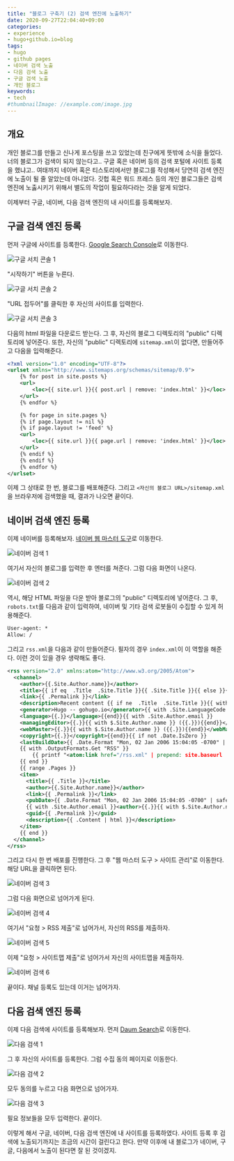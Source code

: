 ```yaml
---
title: "블로그 구축기 (2) 검색 엔진에 노출하기"
date: 2020-09-27T22:04:40+09:00
categories:
- experience
- hugo+github.io=blog
tags:
- hugo
- github pages
- 네이버 검색 노출
- 다음 검색 노출
- 구글 검색 노출
- 개인 블로그
keywords:
- tech
#thumbnailImage: //example.com/image.jpg
---
```


<!--more-->

## 개요 

개인 블로그를 만들고 신나게 포스팅을 쓰고 있었는데 친구에게 뜻밖에 소식을 들었다. 너의 블로그가 검색이 되지 않는다고.. 구글 혹은 네이버 등의 검색 포털에 사이트 등록을 했냐고.. 여태까지 네이버 혹은 티스토리에서만 블로그를 작성해서 당연히 검색 엔진에 노출이 될 줄 알았는데 아니었다. 깃헙 혹은 워드 프레스 등의 개인 블로그들은 검색 엔진에 노춣시키기 위해서 별도의 작업이 필요하다라는 것을 알게 되었다.

이제부터 구글, 네이버, 다음 검색 엔진의 내 사이트를 등록해보자.


## 구글 검색 엔진 등록

먼저 구글에 사이트를 등록한다. [Google Search Console](https://search.google.com/search-console/about?hl=ko)로 이동한다.

![구글 서치 콘솔 1](/images/experience/blog/02-register-blog-to-search-engine/01.png)

"시작하기" 버튼을 누른다.

![구글 서치 콘솔 2](/images/experience/blog/02-register-blog-to-search-engine/02.png)

"URL 접두어"를 클릭한 후 자신의 사이트를 입력한다.

![구글 서치 콘솔 3](/images/experience/blog/02-register-blog-to-search-engine/03.png)

다음의 html 파일을 다운로드 받는다. 그 후, 자신의 블로그 디렉토리의 "public" 디렉토리에 넣어준다. 또한, 자신의 "public" 디렉토리에 `sitemap.xml`이 없다면, 만들어주고 다음을 입력해준다.

```xml
<?xml version="1.0" encoding="UTF-8"?>
<urlset xmlns="http://www.sitemaps.org/schemas/sitemap/0.9">
    {% for post in site.posts %}
    <url>
        <loc>{{ site.url }}{{ post.url | remove: 'index.html' }}</loc>
    </url>
    {% endfor %}

    {% for page in site.pages %}
    {% if page.layout != nil %}
    {% if page.layout != 'feed' %}
    <url>
        <loc>{{ site.url }}{{ page.url | remove: 'index.html' }}</loc>
    </url>
    {% endif %}
    {% endif %}
    {% endfor %}
</urlset>  
```

이제 그 상태로 한 번, 블로그를 배포해준다. 그리고 `<자신의 블로그 URL>/sitemap.xml`을 브라우저에 검색했을 때, 결과가 나오면 끝이다.


## 네이버 검색 엔진 등록

이제 네이버를 등록해보자. [네이버 웹 마스터 도구](https://searchadvisor.naver.com/console/board)로 이동한다. 

![네이버 검색 1](/images/experience/blog/02-register-blog-to-search-engine/04.png)

여기서 자신의 블로그를 입력한 후 엔터를 쳐준다. 그럼 다음 화면이 나온다.

![네이버 검색 2](/images/experience/blog/02-register-blog-to-search-engine/05.png)

역시, 해당 HTML 파일을 다운 받아 블로그의 "public" 디렉토리에 넣어준다. 그 후, `robots.txt`를 다음과 같이 입력하여, 네이버 및 기타 검색 로봇들이 수집할 수 있게 허용해준다.

```txt
User-agent: *
Allow: /
```

그리고 `rss.xml`을 다음과 같이 만들어준다. 필자의 경우 `index.xml`이 이 역할을 해준다. 이런 것이 있을 경우 생략해도 좋다.

```xml
<rss version="2.0" xmlns:atom="http://www.w3.org/2005/Atom">
  <channel>
    <author>{{.Site.Author.name}}</author>
    <title>{{ if eq  .Title  .Site.Title }}{{ .Site.Title }}{{ else }}{{ with .Title }}{{.}} on {{ end }}{{ .Site.Title }}{{ end }}</title>
    <link>{{ .Permalink }}</link>
    <description>Recent content {{ if ne  .Title  .Site.Title }}{{ with .Title }}in {{.}} {{ end }}{{ end }}on {{ .Site.Title }}</description>
    <generator>Hugo -- gohugo.io</generator>{{ with .Site.LanguageCode }}
    <language>{{.}}</language>{{end}}{{ with .Site.Author.email }}
    <managingEditor>{{.}}{{ with $.Site.Author.name }} ({{.}}){{end}}</managingEditor>{{end}}{{ with .Site.Author.email }}
    <webMaster>{{.}}{{ with $.Site.Author.name }} ({{.}}){{end}}</webMaster>{{end}}{{ with .Site.Copyright }}
    <copyright>{{.}}</copyright>{{end}}{{ if not .Date.IsZero }}
    <lastBuildDate>{{ .Date.Format "Mon, 02 Jan 2006 15:04:05 -0700" | safeHTML }}</lastBuildDate>{{ end }}
    {{ with .OutputFormats.Get "RSS" }}
        {{ printf "<atom:link href="/rss.xml" | prepend: site.baseurl | prepend: site.url }}" rel="self" type="application/rss+xml"/>" .Permalink .MediaType | safeHTML }}
    {{ end }}
    {{ range .Pages }}
    <item>
      <title>{{ .Title }}</title>
      <author>{{.Site.Author.name}}</author>
      <link>{{ .Permalink }}</link>
      <pubDate>{{ .Date.Format "Mon, 02 Jan 2006 15:04:05 -0700" | safeHTML }}</pubDate>
      {{ with .Site.Author.email }}<author>{{.}}{{ with $.Site.Author.name }} ({{.}}){{end}}</author>{{end}}
      <guid>{{ .Permalink }}</guid>
      <description>{{ .Content | html }}</description>
    </item>
    {{ end }}
  </channel>
</rss>
```

그리고 다시 한 번 배포를 진행한다. 그 후 "웹 마스터 도구 > 사이트 관리"로 이동한다. 해당 URL을 클릭하면 된다.

![네이버 검색 3](/images/experience/blog/02-register-blog-to-search-engine/06.png)

그럼 다음 화면으로 넘어가게 된다.

![네이버 검색 4](/images/experience/blog/02-register-blog-to-search-engine/07.png)

여기서 "요청 > RSS 제출"로 넘어가서, 자신의 RSS를 제출하자.

![네이버 검색 5](/images/experience/blog/02-register-blog-to-search-engine/08.png)

이제 "요청 > 사이트맵 제출"로 넘어가서 자신의 사이트맵을 제출하자.

![네이버 검색 6](/images/experience/blog/02-register-blog-to-search-engine/09.png)

끝이다. 채널 등록도 있는데 이거는 넘어가자.


## 다음 검색 엔진 등록

이제 다음 검색에 사이트를 등록해보자. 먼저 [Daum Search](https://register.search.daum.net/index.daum)로 이동한다.

![다음 검색 1](/images/experience/blog/02-register-blog-to-search-engine/10.png)

그 후 자신의 사이트를 등록한다. 그럼 수집 동의 페이지로 이동한다.

![다음 검색 2](/images/experience/blog/02-register-blog-to-search-engine/11.png)

모두 동의를 누르고 다음 화면으로 넘어가자.

![다음 검색 3](/images/experience/blog/02-register-blog-to-search-engine/12.png)

필요 정보들을 모두 입력한다. 끝이다.

이렇게 해서 구글, 네이버, 다음 검색 엔진에 내 사이트를 등록하였다. 사이트 등록 후 검색에 노출되기까지는 조금의 시간이 걸린다고 한다. 만약 이후에 내 블로그가 네이버, 구글, 다음에서 노출이 된다면 잘 된 것이겠지. 